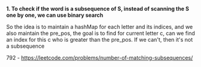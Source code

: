 **1. To check if the word is a subsequence of S, instead of scanning the S one by one, we can use binary search**

So the idea is to maintain a hashMap for each letter and its indices, and we also maintain the pre_pos, the goal is to find for current letter c, can we find an index for this c who is greater than the pre_pos. If we can't, then it's not a subsequence

792 - https://leetcode.com/problems/number-of-matching-subsequences/
